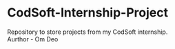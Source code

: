 # CodSoft-Internship-Project
Repository to store projects from my CodSoft internship.
<br>
Aurthor - Om Deo
